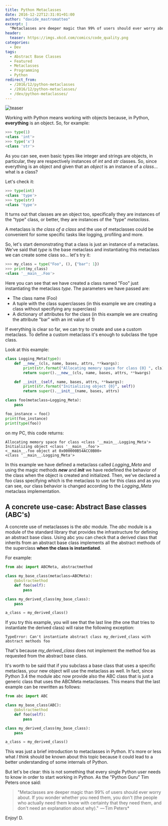 ```yaml
---
title: Python Metaclasses
date: 2016-12-22T12:31:01+01:00
author: "davide_mastromatteo"
excerpt: |
  "Metaclasses are deeper magic than 99% of users should ever worry about. If you wonder whether you need them, you don't". That's what Tim Peters once said. But aren't you curious to know something about them? :)
header:
  teaser: https://imgs.xkcd.com/comics/code_quality.png
categories:
  - Dev
tags:
  - Abstract Base Classes
  - Featured
  - Metaclasses
  - Programming
  - Python
redirect_from:
  - /2016/12/python-metaclasses
  - /2016/12/python-metaclasses/
  - /dev/python-metaclasses/
---
```

![teaser](https://imgs.xkcd.com/comics/code_quality.png)

Working with Python means working with objects because, in Python, **everything** is an object. So, for example:

```python
>>> type(1)
<class 'int'>
>>> type('x')
<class 'str'>
```

As you can see, even basic types like integer and strings are objects, in particular, they are respectively instances of *int* and *str* classes. So, since everything is an object and given that an *object* is an instance of a *class*... what is a class?

Let's check it:

```python
>>> type(int)
<class 'type'>
>>> type(str)
<class 'type'>
```

It turns out that classes are an object too, specifically they are instances of the "type" class, or better, they are instances of the "type" *metaclass*.

A metaclass is *the class of a class* and the use of metaclasses could be convenient for some specific tasks like logging, profiling and more.

So, let's start demonstrating that a class is just an instance of a metaclass. We've said that *type* is the base metaclass and instantiating this metaclass we can create some class so... let's try it:

```python
>>> my_class = type("Foo", (), {"bar": 1})
>>> print(my_class)
<class '__main__.Foo'>
```

Here you can see that we have created a class named "Foo" just instantiating the metaclass *type*. The parameters we have passed are:

- The class name (Foo)
- A tuple with the class superclasses (in this example we are creating a class without specifying any superclass)
- A dictionary of attributes for the class (in this example we are creating the attribute "bar" with an int value of 1)

If everything is clear so far, we can try to create and use a custom metaclass. To define a custom metaclass it's enough to subclass the type class.

Look at this example:

```python
class Logging_Meta(type):
    def __new__(cls, name, bases, attrs, **kwargs):
        print(str.format("Allocating memory space for class {0} ", cls))
        return super().__new__(cls, name, bases, attrs, **kwargs)

    def __init__(self, name, bases, attrs, **kwargs):
        print(str.format("Initializing object {0}", self))
        return super().__init__(name, bases, attrs)

class foo(metaclass=Logging_Meta):
    pass

foo_instance = foo()
print(foo_instance)
print(type(foo))
```

on my PC, this code returns:

```console
Allocating memory space for class <class '__main__.Logging_Meta'>
Initializing object <class '__main__.foo'>
<__main__.foo object at 0x000000B54ACC0B00>
<class '__main__.Logging_Meta'>
```

In this example we have defined a metaclass called *Logging_Meta* and using the magic methods *__new__* and *__init__* we have redefined the behavior of the class when the object is created and initialized. Then, we've declared a foo class specifying which is the metaclass to use for this class and as you can see, our class behavior is changed according to the *Logging_Meta* metaclass implementation.

## A concrete use-case: Abstract Base classes (ABC's)

A concrete use of metaclasses is the *abc* module. The *abc* module is a module of the standard library that provides the infrastructure for defining an abstract base class. Using abc you can check that a derived class that inherits from an abstract base class implements all the abstract methods of the superclass **when the class is instantiated**.

For example:

```python
from abc import ABCMeta, abstractmethod

class my_base_class(metaclass=ABCMeta):
    @abstractmethod
    def foo(self):
        pass

class my_derived_class(my_base_class):
    pass

a_class = my_derived_class()
```

If you try this example, you will see that the last line (the one that tries to instantiate the derived class) will raise the following exception:

```console
TypeError: Can't instantiate abstract class my_derived_class with abstract methods foo
```

That's because *my_derived_class* does not implement the method foo as requested from the abstract base class.

It's worth to be said that if you subclass a base class that uses a specific metaclass, your new object will use the metaclass as well. In fact, since Python 3.4 the module abc now provide also the ABC class that is just a generic class that uses the ABCMeta metaclasses. This means that the last example can be rewritten as follows:

```python
from abc import ABC

class my_base_class(ABC):
    @abstractmethod
    def foo(self):
        pass

class my_derived_class(my_base_class):
    pass

a_class = my_derived_class()
```

This was just a brief introduction to metaclasses in Python. It's more or less what *I* think should be known about this topic because it could lead to a better understanding of some internals of Python.

But let's be clear: this is not something that every single Python user needs to know in order to start working in Python. As the "Python Guru" Tim Peters once said:

> "Metaclasses are deeper magic than 99% of users should ever worry about. If you wonder whether you need them, you don't (the people who actually need them know with certainty that they need them, and don't need an explanation about why)."  — Tim Peters*

Enjoy!
D.
